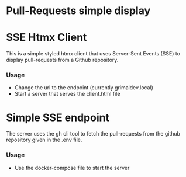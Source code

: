 # Pull-Requests simple display

# SSE Htmx Client

This is a simple styled htmx client that uses Server-Sent Events (SSE) to
display pull-requests from a Github repository.

### Usage

- Change the url to the endpoint (currently grimaldev.local)
- Start a server that serves the client.html file

# Simple SSE endpoint

The server uses the gh cli tool to fetch the pull-requests from the github
repository given in the .env file.

### Usage

- Use the docker-compose file to start the server

